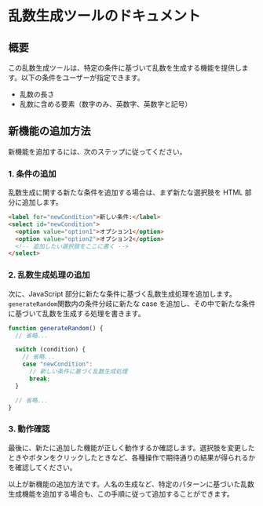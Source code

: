 # 乱数生成ツールのドキュメント

## 概要

この乱数生成ツールは、特定の条件に基づいて乱数を生成する機能を提供します。以下の条件をユーザーが指定できます。

- 乱数の長さ
- 乱数に含める要素（数字のみ、英数字、英数字と記号）

## 新機能の追加方法

新機能を追加するには、次のステップに従ってください。

### 1. 条件の追加

乱数生成に関する新たな条件を追加する場合は、まず新たな選択肢を HTML 部分に追加します。

```html
<label for="newCondition">新しい条件:</label>
<select id="newCondition">
  <option value="option1">オプション1</option>
  <option value="option2">オプション2</option>
  <!-- 追加したい選択肢をここに書く -->
</select>
```

### 2. 乱数生成処理の追加

次に、JavaScript 部分に新たな条件に基づく乱数生成処理を追加します。`generateRandom`関数内の条件分岐に新たな case を追加し、その中で新たな条件に基づいて乱数を生成する処理を書きます。

```javascript
function generateRandom() {
  // 省略...

  switch (condition) {
    // 省略...
    case "newCondition":
      // 新しい条件に基づく乱数生成処理
      break;
  }

  // 省略...
}
```

### 3. 動作確認

最後に、新たに追加した機能が正しく動作するか確認します。選択肢を変更したときやボタンをクリックしたときなど、各種操作で期待通りの結果が得られるかを確認してください。

以上が新機能の追加方法です。人名の生成など、特定のパターンに基づいた乱数生成機能を追加する場合も、この手順に従って追加することができます。
